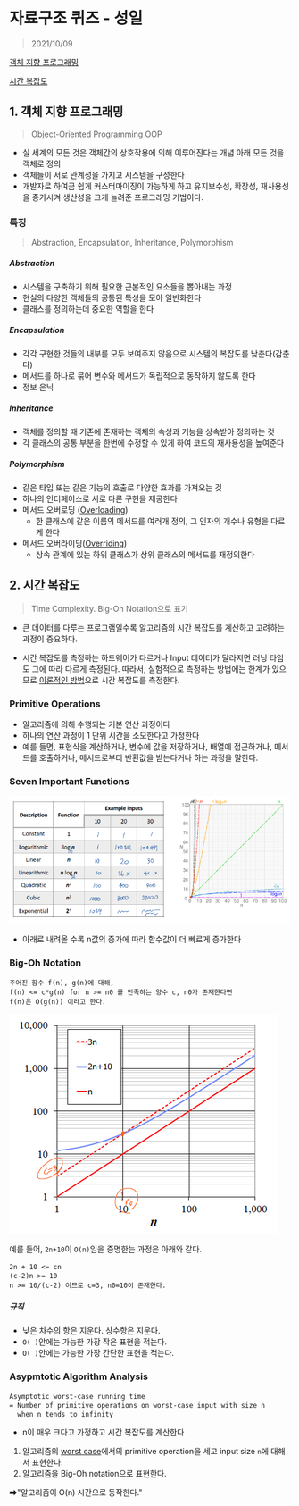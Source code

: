 # 자료구조 퀴즈 - 성일

> 2021/10/09

[객체 지향 프로그래밍](#1-객체-지향-프로그래밍)

[시간 복잡도](#2-시간-복잡도)



## 1. 객체 지향 프로그래밍

> Object-Oriented Programming OOP

- 실 세계의 모든 것은 객체간의 상호작용에 의해 이루어진다는 개념 아래 모든 것을 객체로 정의
- 객체들이 서로 관계성을 가지고 시스템을 구성한다
- 개발자로 하여금 쉽게 커스터마이징이 가능하게 하고 유지보수성, 확장성, 재사용성을 증가시켜 생산성을 크게 늘려준 프로그래밍 기법이다.



### 특징

> Abstraction, Encapsulation, Inheritance, Polymorphism

##### Abstraction

- 시스템을 구축하기 위해 필요한 근본적인 요소들을 뽑아내는 과정
- 현실의 다양한 객체들의 공통된 특성을 모아 일반화한다
- 클래스를 정의하는데 중요한 역할을 한다

##### Encapsulation

- 각각 구현한 것들의 내부를 모두 보여주지 않음으로 시스템의 복잡도를 낮춘다(감춘다)
- 메서드를 하나로 묶어 변수와 메서드가 독립적으로 동작하지 않도록 한다
- 정보 은닉

##### Inheritance

- 객체를 정의할 때 기존에 존재하는 객체의 속성과 기능을 상속받아 정의하는 것
- 각 클래스의 공통 부분을 한번에 수정할 수 있게 하여 코드의 재사용성을 높여준다

##### Polymorphism

- 같은 타입 또는 같은 기능의 호출로 다양한 효과를 가져오는 것
- 하나의 인터페이스로 서로 다른 구현을 제공한다
- 메서드 오버로딩 (<u>Overloading</u>)
  - 한 클래스에 같은 이름의 메서드를 여러개 정의, 그 인자의 개수나 유형을 다르게 한다
- 메서드 오버라이딩(<u>Overriding</u>)
  - 상속 관계에 있는 하위 클래스가 상위 클래스의 메서드를 재정의한다



## 2. 시간 복잡도

> Time Complexity. Big-Oh Notation으로 표기

- 큰 데이터를 다루는 프로그램일수록 알고리즘의 시간 복잡도를 계산하고 고려하는 과정이 중요하다.

- 시간 복잡도를 측정하는 하드웨어가 다르거나 Input 데이터가 달라지면 러닝 타임도 그에 따라 다르게 측정된다. 따라서, 실험적으로 측정하는 방법에는 한계가 있으므로 <u>이론적인 방법</u>으로 시간 복잡도를 측정한다.



### Primitive Operations

- 알고리즘에 의해 수행되는 기본 연산 과정이다
- 하나의 연산 과정이 1 단위 시간을 소모한다고 가정한다
- 예를 들면, 표현식을 계산하거나, 변수에 값을 저장하거나, 배열에 접근하거나, 메서드를 호출하거나, 메서드로부터 반환값을 받는다거나 하는 과정을 말한다.



### Seven Important Functions

![image-20211017001349850](photo/image-20211017001349850.png)

- 아래로 내려올 수록 n값의 증가에 따라 함수값이 더 빠르게 증가한다



### Big-Oh Notation

```
주어진 함수 f(n), g(n)에 대해,
f(n) <= c*g(n) for n >= n0 를 만족하는 양수 c, n0가 존재한다면
f(n)은 O(g(n)) 이라고 한다.
```

![image-20211017000523051](photo/image-20211017000523051.png)

예를 들어, `2n+10`이 `O(n)`임을 증명한는 과정은 아래와 같다.

```
2n + 10 <= cn
(c-2)n >= 10
n >= 10/(c-2) 이므로 c=3, n0=10이 존재한다.
```

##### 규칙

- 낮은 차수의 항은 지운다. 상수항은 지운다.
- `O( )`안에는 가능한 가장 작은 표현을 적는다.
- `O( )`안에는 가능한 가장 간단한 표현을 적는다.



### Asypmtotic Algorithm Analysis

```
Asymptotic worst-case running time
= Number of primitive operations on worst-case input with size n
  when n tends to infinity
```

- n이 매우 크다고 가정하고 시간 복잡도를 계산한다

1. 알고리즘의 <u>worst case</u>에서의 primitive operation을 세고 input size `n`에 대해서 표현한다.
2. 알고리즘을 Big-Oh notation으로 표현한다. 

➡"알고리즘이 O(n) 시간으로 동작한다."
